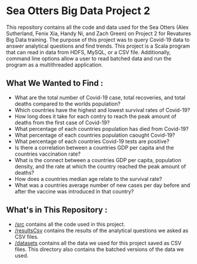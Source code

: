 # Sea Otters Big Data Project 2
This repository contains all the code and data used for the Sea Otters (Alex Sutherland, Fenix Xia, Handy Ni, and Zach Green) on Project 2 for Revatures Big Data training. The purpose of this project was to query Covid-19 data to answer analytical questions and find trends. This project is a Scala program that can read in data from HDFS, MySQL, or a CSV file. Additionally, command line options allow a user to read batched data and run the program as a multithreaded application.

## What We Wanted to Find :
 - What are the total number of Covid-19 case, total recoveries, and total deaths compared to the worlds population?
 - Which countries have the highest and lowest survival rates of Covid-19?
 - How long does it take for each contry to reach the peak amount of deaths from the first case of Covid-19?
 - What percentage of each countries population has died from Covid-19?  
 - What percentage of each countries population caought Covid-19?
 - What percentage of each countries Covid-19 tests are positive?
 - Is there a correlation between a countries GDP per capita and the countries vaccination rate?
 - What is the connect between a countries GDP per capita, population density, and the rate at which the country reached the peak amount of deaths?
 - How does a countries median age relate to the survival rate?
 - What was a countries average number of new cases per day before and after the vaccine was introduced in that country? 

 ## What's in This Repository :
 - [/src](https://github.com/andinyi/SeaOtters/tree/main/src) contains all the code used in this project.
 - [/resultsCsv](https://github.com/andinyi/SeaOtters/tree/main/resultCsv) contains the results of the analytical questions we asked as CSV files.
- [/datasets](https://github.com/andinyi/SeaOtters/tree/main/datasets) contains all the data we used for this project saved as CSV files. This directory also contains the batched versions of the data we used.